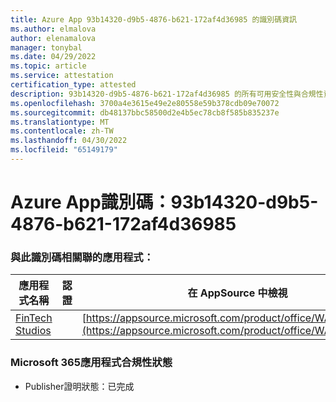 ```yaml
---
title: Azure App 93b14320-d9b5-4876-b621-172af4d36985 的識別碼資訊
ms.author: elmalova
author: elenamalova
manager: tonybal
ms.date: 04/29/2022
ms.topic: article
ms.service: attestation
certification_type: attested
description: 93b14320-d9b5-4876-b621-172af4d36985 的所有可用安全性與合規性資訊。
ms.openlocfilehash: 3700a4e3615e49e2e80558e59b378cdb09e70072
ms.sourcegitcommit: db48137bbc58500d2e4b5ec78cb8f585b835237e
ms.translationtype: MT
ms.contentlocale: zh-TW
ms.lasthandoff: 04/30/2022
ms.locfileid: "65149179"
---
```

# <a name="azure-app-id-93b14320-d9b5-4876-b621-172af4d36985"></a>Azure App識別碼：93b14320-d9b5-4876-b621-172af4d36985


### <a name="apps-associated-with-this-id"></a>與此識別碼相關聯的應用程式：
| **應用程式名稱** | **認證** | **在 AppSource 中檢視** |
|--------------|---------------|-----------------------|
| [FinTech Studios](../forward/WA200003969.md) |  | [https://appsource.microsoft.com/product/office/WA200003969](https://appsource.microsoft.com/product/office/WA200003969) |

### <a name="microsoft-365-app-compliance-status"></a>Microsoft 365應用程式合規性狀態
- Publisher證明狀態：已完成
